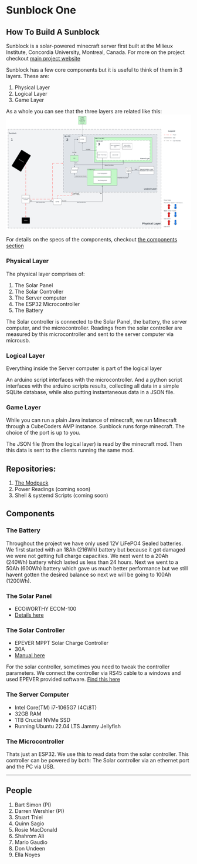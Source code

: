 # Sunblock One 
## How To Build A Sunblock

Sunblock is a solar-powered minecraft server first built at the Milieux Institute, Concordia University, Montreal, Canada. For more on the project checkout [main project website](https://minecraftbloc.milieux.ca/sunblock/)

Sunblock has a few core components but it is useful to think of them in 3 layers. These are:
1. Physical Layer
2. Logical Layer
3. Game Layer

As a whole you can see that the three layers are related like this: 
<img src ="./assets/Sunblock_-_System_Diagram.png" width=900>

For details on the specs of the components, checkout [the components section](#components)

### Physical Layer 
The physical layer comprises of:
1. The Solar Panel
2. The Solar Controller
3. The Server computer
4. The ESP32 Microcontroller
5. The Battery 

The Solar controller is connected to the Solar Panel, the battery, the server computer, and the microcontroller. Readings from the solar controller are measured by this microcontroller and sent to the server computer via microusb.  


### Logical Layer
Everything inside the Server computer is part of the logical layer 

An arduino script interfaces with the microcontroller. And a python script interfaces with the arduino scripts results, collecting all data in a simple SQLite database, while also putting instantaneous data in a JSON file.


### Game Layer 
While you can run a plain Java instance of minecraft, we run Minecraft through a CubeCoders AMP instance. Sunblock runs forge minecraft. The choice of the port is up to you.

The JSON file (from the logical layer) is read by the minecraft mod. Then this data is sent to the clients running the same mod. 

## Repositories: 

1. [The Modpack](https://github.com/MC-Bloc/SB1-DataVisMod)
2. Power Readings (coming soon)
3. Shell & systemd Scripts (coming soon)



## Components 

### The Battery 
Throughout the project we have only used 12V LiFePO4 Sealed batteries. We first started with an 18Ah (216Wh) battery but because it got damaged we were not getting full charge capacities. We next went to a 20Ah (240Wh) battery which lasted us less than 24 hours. Next we went to a 50Ah (600Wh) battery which gave us much better performance but we still havent gotten the desired balance so next we will be going to 100Ah (1200Wh).

### The Solar Panel 
* ECOWORTHY ECOM-100
* [Details here](https://ca.eco-worthy.com/products/100w-12v-monocrystalline-solar-panel?gad_source=1&gclid=Cj0KCQjw2PSvBhDjARIsAKc2cgO-MuBKQ9RQny90ADCxcD9nJG9Rd4wowOLRUn5X54ssqMXJwJKo1DkaAj3pEALw_wcB)

### The Solar Controller 
* EPEVER MPPT Solar Charge Controller
* 30A
* [Manual here](https://www.epever.com/upload/cert/file/1811/Tracer-AN-SMS-EL-V1.0.pdf)

For the solar controller, sometimes you need to tweak the controller parameters. We connect the controller via RS45 cable to a windows and used EPEVER provided software. [Find this here](https://www.epever.com/support/softwares/?_gl=1*1nqa40u*_up*MQ..*_gs*MQ..&gclid=EAIaIQobChMI5bjtu4XoigMVek7_AR0PKRM7EAAYASAAEgKcTPD_BwE)

### The Server Computer 

* Intel Core(TM) i7-1065G7 (4C\8T)
* 32GB RAM
* 1TB Crucial NVMe SSD  
* Running Ubuntu 22.04 LTS Jammy Jellyfish

### The Microcontroller 
Thats just an ESP32. We use this to read data from the solar controller. This controller can be powered by both: The Solar controller via an ethernet port and the PC via USB. 

----
## People

1. Bart Simon (PI)
2. Darren Wershler (PI)
3. Stuart Thiel
4. Quinn Sagio
5. Rosie MacDonald 
6. Shahrom Ali
7. Mario Gaudio
8. Don Undeen
9. Ella Noyes


